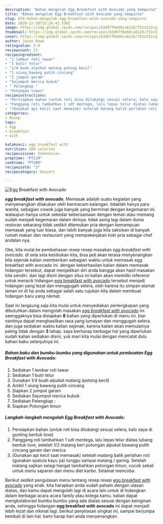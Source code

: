 ```yaml
---
description: "Bahan mengolah Egg Breakfast with Avocado yang Sempurna"
title: "Bahan mengolah Egg Breakfast with Avocado yang Sempurna"
slug: 676-bahan-mengolah-egg-breakfast-with-avocado-yang-sempurna
date: 2020-12-28T15:24:42.530Z
image: https://img-global.cpcdn.com/recipes/b3d07f0e68ca6126/751x532cq70/egg-breakfast-with-avocado-foto-resep-utama.jpg
thumbnail: https://img-global.cpcdn.com/recipes/b3d07f0e68ca6126/751x532cq70/egg-breakfast-with-avocado-foto-resep-utama.jpg
cover: https://img-global.cpcdn.com/recipes/b3d07f0e68ca6126/751x532cq70/egg-breakfast-with-avocado-foto-resep-utama.jpg
author: Jason Rowe
ratingvalue: 3.8
reviewcount: 13
recipeingredient:
- "1 lembar roti tawar"
- "1 butir telur"
- "1/4 buah alpukat matang potong kecil"
- "1 siung bawang putih cincang"
- "2 jumput garam"
- "Sejumput merica bubuk"
- " Pelengkap "
- "Potongan timun"
recipeinstructions:
- "Persiapkan bahan (untuk roti bisa dilubangi sesuai selera, kalo saya di gunting bentuk love)"
- "Panggang roti tambahkan 1 sdt mentega, lalu lepas telur diatas lubang bentuk love, setelah 1/2 matang beri potongan alpukat bawang putih cincang garam dan merica"
- "(Gunakan api kecil saat memasak) setelah matang balik perlahan roti (gunakan spatula kayu ya) tunggu sampai matang / garing. Setelah matang sajikan selagi hangat tambahkan potongan timun, cocok sekali untuk menu saparan dan menu diet karbo. Selamat mencoba"
categories:
- Resep
tags:
- egg
- breakfast
- with

katakunci: egg breakfast with 
nutrition: 269 calories
recipecuisine: Indonesian
preptime: "PT11M"
cooktime: "PT36M"
recipeyield: "3"
recipecategory: Dessert

---
```



![Egg Breakfast with Avocado](https://img-global.cpcdn.com/recipes/b3d07f0e68ca6126/751x532cq70/egg-breakfast-with-avocado-foto-resep-utama.jpg)

<b><i>egg breakfast with avocado</i></b>, Memasak adalah suatu kegiatan yang menyenangkan dilakukan oleh bermacam kalangan. tidaklah hanya para wanita, sebagian cowok juga banyak yang berminat dengan kegemaran ini. walaupun hanya untuk sekedar kebersamaan dengan teman atau memang sudah menjadi kegemaran dalam dirinya. tidak asing lagi dalam dunia restoran sekarang tidak sedikit ditemukan pria dengan kemampuan memasak yang luar biasa, dan lebih banyak juga kita saksikan di banyak rumah makan dan restaurant yang mempekerjakan koki pria sebagai chef andalan nya.

Oke, kita mulai ke pembahasan resep resep masakan <i>egg breakfast with avocado</i>. di sela sela kesibukan kita, bisa jadi akan terasa menyenangkan bila sejenak kalian memberikan sebagian waktu untuk memasak egg breakfast with avocado ini. dengan keberhasilan kalian dalam memasak hidangan tersebut, dapat menjadikan diri anda bangga akan hasil masakan kita sendiri. dan lagi disini dengan situs ini kalian akan memiliki referensi untuk meracik hidangan <u>egg breakfast with avocado</u> tersebut menjadi hidangan yang lezat dan menggugah selera, oleh karena itu simpan alamat laman ini di hp anda sebagai salah satu rujukan kita dalam membuat hidangan baru yang nikmat.




Saat ini langsung saja kita mulai untuk menyediakan perlengkapan yang dibutuhkan dalam mengolah masakan <u><i>egg breakfast with avocado</i></u> ini. seenggaknya bisa disiapkan <b>8</b> bahan yang diperlukan di menu ini. biar nantinya dapat menghasilkan rasa yang lumayan dan menggugah selera. dan juga sediakan waktu kalian sejenak, karena kalian akan memulainya paling tidak dengan <b>3</b> tahap. saya berharap berbagai hal yang diperlukan sudah kalian sediakan disini, yuk mari kita mulai dengan mencatat dulu bahan baku selanjutnya ini.

<!--inarticleads1-->

##### Bahan baku dan bumbu-bumbu yang digunakan untuk pembuatan Egg Breakfast with Avocado:

1. Sediakan 1 lembar roti tawar
1. Sediakan 1 butir telur
1. Gunakan 1/4 buah alpukat matang (potong kecil)
1. Ambil 1 siung bawang putih cincang
1. Siapkan 2 jumput garam
1. Sediakan Sejumput merica bubuk
1. Sediakan  Pelengkap :
1. Siapkan Potongan timun




<!--inarticleads2-->

##### Langkah-langkah mengolah Egg Breakfast with Avocado:

1. Persiapkan bahan (untuk roti bisa dilubangi sesuai selera, kalo saya di gunting bentuk love)
1. Panggang roti tambahkan 1 sdt mentega, lalu lepas telur diatas lubang bentuk love, setelah 1/2 matang beri potongan alpukat bawang putih cincang garam dan merica
1. (Gunakan api kecil saat memasak) setelah matang balik perlahan roti (gunakan spatula kayu ya) tunggu sampai matang / garing. Setelah matang sajikan selagi hangat tambahkan potongan timun, cocok sekali untuk menu saparan dan menu diet karbo. Selamat mencoba




Berikut sedikit pengulasan menu tentang resep resep <u>egg breakfast with avocado</u> yang enak. kita harapkan anda sudah paham dengan ulasan diatas, dan kamu dapat mengolah lagi di acara lain untuk di hidangkan dalam berbagai acara acara family atau kolega kamu. kalian dapat mengkolaborasi bumbu bumbu yang ada diatas sesuai dengan keinginan anda, sehingga hidangan <b>egg breakfast with avocado</b> ini dapat menjadi lebih lezat dan nikmat lagi. berikut penjelasan singkat ini, sampai berjumpa kembali di lain hal. kami harap hari anda menyenangkan.
